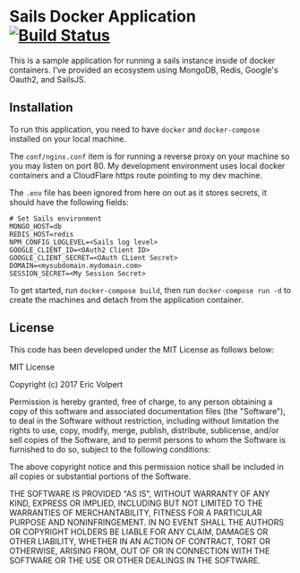 # Sails Docker Application [![Build Status](https://travis-ci.org/ericvolp12/sails-docker.svg?branch=master)](https://travis-ci.org/ericvolp12/sails-docker)
This is a sample application for running a sails instance inside of docker containers. I've provided an ecosystem using MongoDB, Redis, Google's Oauth2, and SailsJS.

## Installation
To run this application, you need to have `docker` and `docker-compose` installed on your local machine.

The `conf/nginx.conf` item is for running a reverse proxy on your machine so you may listen on port 80. My development environment uses local docker containers and a CloudFlare https route pointing to my dev machine.

The `.env` file has been ignored from here on out as it stores secrets, it should have the following fields:
``` 
# Set Sails environment
MONGO_HOST=db
REDIS_HOST=redis
NPM_CONFIG_LOGLEVEL=<Sails log level>
GOOGLE_CLIENT_ID=<OAuth2 Client ID>
GOOGLE_CLIENT_SECRET=<OAuth CLient Secret>
DOMAIN=<mysubdomain.mydomain.com>
SESSION_SECRET=<My Session Secret>
```

To get started, run `docker-compose build`, then run `docker-compose run -d` to create the machines and detach from the application container.


## License
This code has been developed under the MIT License as follows below:

MIT License

Copyright (c) 2017 Eric Volpert

Permission is hereby granted, free of charge, to any person obtaining a copy
of this software and associated documentation files (the "Software"), to deal
in the Software without restriction, including without limitation the rights
to use, copy, modify, merge, publish, distribute, sublicense, and/or sell
copies of the Software, and to permit persons to whom the Software is
furnished to do so, subject to the following conditions:

The above copyright notice and this permission notice shall be included in all
copies or substantial portions of the Software.

THE SOFTWARE IS PROVIDED "AS IS", WITHOUT WARRANTY OF ANY KIND, EXPRESS OR
IMPLIED, INCLUDING BUT NOT LIMITED TO THE WARRANTIES OF MERCHANTABILITY,
FITNESS FOR A PARTICULAR PURPOSE AND NONINFRINGEMENT. IN NO EVENT SHALL THE
AUTHORS OR COPYRIGHT HOLDERS BE LIABLE FOR ANY CLAIM, DAMAGES OR OTHER
LIABILITY, WHETHER IN AN ACTION OF CONTRACT, TORT OR OTHERWISE, ARISING FROM,
OUT OF OR IN CONNECTION WITH THE SOFTWARE OR THE USE OR OTHER DEALINGS IN THE
SOFTWARE.